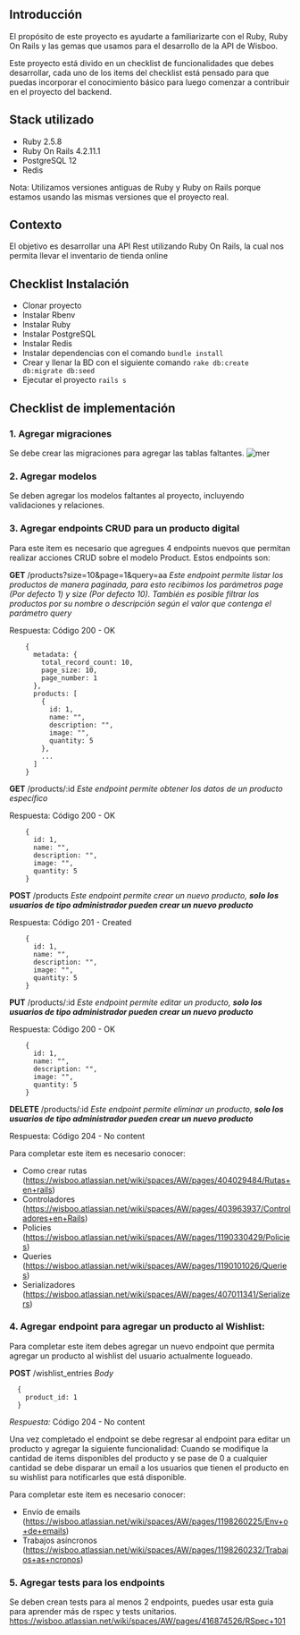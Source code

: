 ## Introducción

El propósito de este proyecto es ayudarte a familiarizarte con el Ruby, Ruby On Rails y las gemas que usamos para el desarrollo de la API de Wisboo.

Este proyecto está divido en un checklist de funcionalidades que debes desarrollar, cada uno de los items del checklist está pensado para que puedas incorporar el conocimiento básico para luego comenzar a contribuir en el proyecto del backend.

## Stack utilizado

- Ruby 2.5.8
- Ruby On Rails 4.2.11.1
- PostgreSQL 12
- Redis

Nota: Utilizamos versiones antiguas de Ruby y Ruby on Rails porque estamos usando las mismas versiones que el proyecto real.

## Contexto

El objetivo es desarrollar una API Rest utilizando Ruby On Rails, la cual nos permita llevar el inventario de tienda online

## Checklist Instalación 
- Clonar proyecto
- Instalar Rbenv
- Instalar Ruby
- Instalar PostgreSQL
- Instalar Redis
- Instalar dependencias con el comando `bundle install`
- Crear y llenar la BD con el siguiente comando `rake db:create db:migrate db:seed`
- Ejecutar el proyecto `rails s`

## Checklist de implementación

### 1. Agregar migraciones
Se debe crear las migraciones para agregar las tablas faltantes.
![mer](https://user-images.githubusercontent.com/5251813/135779800-f81d7967-30af-45fb-8e3b-526940ff5437.png)

### 2. Agregar modelos
Se deben agregar los modelos faltantes al proyecto, incluyendo validaciones y relaciones.

### 3. Agregar endpoints CRUD para un producto digital

Para este item es necesario que agregues 4 endpoints nuevos que permitan realizar acciones CRUD sobre el modelo Product. Estos endpoints son:

**GET** /products?size=10&page=1&query=aa
_Este endpoint permite listar los productos de manera paginada, para esto recibimos los parámetros page (Por defecto 1) y size (Por defecto 10). También es posible filtrar los productos por su nombre o descripción según el valor que contenga el parámetro query_

Respuesta:
Código 200 - OK
````
    {
      metadata: {
        total_record_count: 10,
        page_size: 10,
        page_number: 1
      },
      products: [
        {
          id: 1,
          name: "",
          description: "",
          image: "",
          quantity: 5
        },
        ...
      ]
    }
````

**GET** /products/:id
_Este endpoint permite obtener los datos de un producto específico_

Respuesta:
Código 200 - OK
````
    {
      id: 1,
      name: "",
      description: "",
      image: "",
      quantity: 5
    }
````

**POST** /products
_Este endpoint permite crear un nuevo producto, **solo los usuarios de tipo administrador pueden crear un nuevo producto**_

Respuesta:
Código 201 - Created
````
    {
      id: 1,
      name: "",
      description: "",
      image: "",
      quantity: 5
    }
````

**PUT** /products/:id
_Este endpoint permite editar un producto, **solo los usuarios de tipo administrador pueden crear un nuevo producto**_

Respuesta:
Código 200 - OK
````
    {
      id: 1,
      name: "",
      description: "",
      image: "",
      quantity: 5
    }
````

**DELETE** /products/:id
_Este endpoint permite eliminar un producto, **solo los usuarios de tipo administrador pueden crear un nuevo producto**_

Respuesta:
Código 204 - No content


Para completar este item es necesario conocer:
 - Como crear rutas (https://wisboo.atlassian.net/wiki/spaces/AW/pages/404029484/Rutas+en+rails)
 - Controladores (https://wisboo.atlassian.net/wiki/spaces/AW/pages/403963937/Controladores+en+Rails)
 - Policies (https://wisboo.atlassian.net/wiki/spaces/AW/pages/1190330429/Policies)
 - Queries (https://wisboo.atlassian.net/wiki/spaces/AW/pages/1190101026/Queries)
 - Serializadores (https://wisboo.atlassian.net/wiki/spaces/AW/pages/407011341/Serializers)

### 4. Agregar endpoint para agregar un producto al Wishlist:

Para completar este item debes agregar un nuevo endpoint que permita agregar un producto al wishlist del usuario actualmente logueado.

**POST** /wishlist_entries
_Body_
````
  {
    product_id: 1
  }
````
_Respuesta:_
Código 204 - No content

Una vez completado el endpoint se debe regresar al endpoint para editar un producto y agregar la siguiente funcionalidad: Cuando se modifique la cantidad de items disponibles del producto y se pase de 0 a cualquier cantidad se debe disparar un email a los usuarios que tienen el producto en su wishlist para notificarles que está disponible.

Para completar este item es necesario conocer:
 - Envío de emails (https://wisboo.atlassian.net/wiki/spaces/AW/pages/1198260225/Env+o+de+emails)
 - Trabajos asíncronos (https://wisboo.atlassian.net/wiki/spaces/AW/pages/1198260232/Trabajos+as+ncronos)

### 5. Agregar tests para los endpoints
Se deben crean tests para al menos 2 endpoints, puedes usar esta guía para aprender más de rspec y tests unitarios. https://wisboo.atlassian.net/wiki/spaces/AW/pages/416874526/RSpec+101
